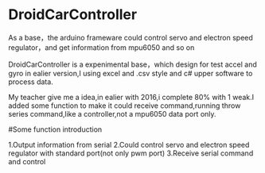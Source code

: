 # DroidCarController
As a base，the arduino frameware could control servo and electron speed regulator，and get information from mpu6050 and so on



DroidCarController is a expenimental base，which design for test accel and gyro in ealier version,I using excel and .csv style and c# upper software to process data.



My teacher give me a idea,in ealier with 2016,i complete 80% with 1 weak.I added some function to make it could receive command,running throw series command,like a controller,not a mpu6050 data port only.




#Some function introduction

1.Output information from serial
2.Could control servo and electron speed regulator with standard port(not only pwm port) 
3.Receive serial command and control
